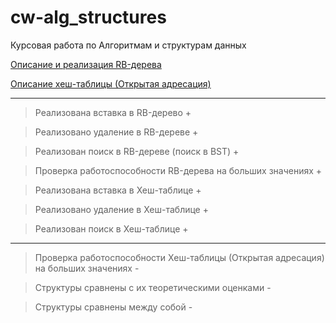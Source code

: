 # cw-alg_structures
Курсовая работа по Алгоритмам и структурам данных

[Описание и реализация RB-дерева](https://neerc.ifmo.ru/wiki/index.php?title=%D0%9A%D1%80%D0%B0%D1%81%D0%BD%D0%BE-%D1%87%D0%B5%D1%80%D0%BD%D0%BE%D0%B5_%D0%B4%D0%B5%D1%80%D0%B5%D0%B2%D0%BE#.D0.A3.D0.B4.D0.B0.D0.BB.D0.B5.D0.BD.D0.B8.D0.B5_.D0.B2.D0.B5.D1.80.D1.88.D0.B8.D0.BD.D1.8B)

[Описание хеш-таблицы (Открытая адресация)](https://neerc.ifmo.ru/wiki/index.php?title=%D0%A0%D0%B0%D0%B7%D1%80%D0%B5%D1%88%D0%B5%D0%BD%D0%B8%D0%B5_%D0%BA%D0%BE%D0%BB%D0%BB%D0%B8%D0%B7%D0%B8%D0%B9#.D0.94.D0.B2.D0.BE.D0.B9.D0.BD.D0.BE.D0.B5_.D1.85.D0.B5.D1.88.D0.B8.D1.80.D0.BE.D0.B2.D0.B0.D0.BD.D0.B8.D0.B5)
___
> Реализована вставка в RB-дерево +

> Реализовано удаление в RB-дереве +

> Реализован поиск в RB-дереве (поиск в BST) +

> Проверка работоспособности RB-дерева на больших значениях +

> Реализована вставка в Хеш-таблице +

> Реализовано удаление в Хеш-таблице +

> Реализован поиск в Хеш-таблице +

___
> Проверка работоспособности Хеш-таблицы (Открытая адресация) на больших значениях -

> Структуры сравнены с их теоретическими оценками -

> Структуры сравнены между собой -
